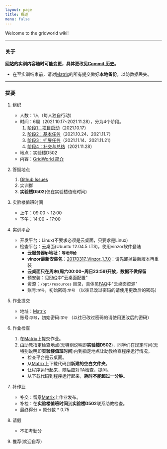 ```yaml
---
layout: page
title: 概述
menu: false
---
```



Welcome to the gridworld wiki!


----------

### 关于
**[网站](https://github.com/se-for-2021/se-2021.github.io/)的实训内容随时可能变更，具体更改见[Commit 历史](https://github.com/se-for-2021/se-2021.github.io/commits/master)。**

 - 在至实训结束前，请对[Matrix](https://matrix.sysu.edu.cn/)的所有提交做好**本地备份**，以防数据丢失。


----------


### 提要

 1. 组织
    - 人数：1人（每人独自行动）
    - 时间：6周（2021.10.17~2021.11.28），分为4个阶段。
        1. [阶段1：项目启动](./Stage1)（2021.10.17）
        2. [阶段2：基本任务](./Stage2)（2021.10.24、2021.11.7）
        3. [阶段3：扩展任务](./Stage3)（2021.11.14、2021.11.21）
        4. [阶段4：补交与总结](./Task--Report-Summary)（2021.11.28）
    - 地点：实验楼D502
    - 内容：[GridWorld 简介](./GridWorld)
 2. 答疑地点
    1. [Github Issues](https://github.com/se-for-2021/se-2021.github.io/issues)
    2. 实训群
    3. **实验楼D502**(仅在实验楼值班时间)
 3. 实验楼值班时间
    - 上午：09:00 ~ 12:00
    - 下午：14:00 ~ 17:00
 4. 实训平台
    - 开发平台：Linux(不要求必须是云桌面，只要求是Linux)
    - 检查平台：云桌面(Ubuntu 12.04.5 LTS)，使用vinzor软件登陆
        - **云服务器ip地址：`等老师给`**
        - **vinzor最新安装包**：[20170317\_Vinzor\_1.7.0](./resources/20170317-vinzor-1.7.0.zip)：请先卸掉最新版本再重装
        - **云桌面只在周末(周六00:00~周日23:59)开放，数据不做保留**
        - 预安装：见[FAQ](./FAQ)中"云桌面配置"
        - 资源：`/opt/resources` 目录，具体见[FAQ](./FAQ)中"云桌面资源"
        - 账号:`学号`，初始密码:`学号` （以往已改过密码的请使用更改后的密码）

 5. 作业提交
    - 地址：[Matrix](https://matrix.sysu.edu.cn/)
    - 账号:`学号`，初始密码:`学号` （以往已改过密码的请使用更改后的密码）

 6. 作业检查
    1. 在[Matrix](https://matrix.sysu.edu.cn/)上提交作业。
    2. 由助教指定检查地点(无特别说明即**实验楼D502**)，同学们在规定时间(无特别说明即**实验楼值班时间**)内到指定地点让助教检查程序运行情况。
        - 检查平台是云桌面。
        - 从[Matrix](https://matrix.sysu.edu.cn/)上下载代码到**新建的空白文件夹**。
        - 让程序运行起来，随后应对TA检查，提问。
        - 从下载代码到程序运行起来，**耗时不能超过一分钟**。

 7. 补作业
    - 补交：留意[Matrix](https://matrix.sysu.edu.cn/)上作业发布。
    - 补检：在**实验楼值班时间**到**实验楼D502**联系助教检查。
    - 最终得分 = 原分数 * 0.75

 8. 请假
    - 不扣考勤分

 9. 推荐(欢迎自荐)
